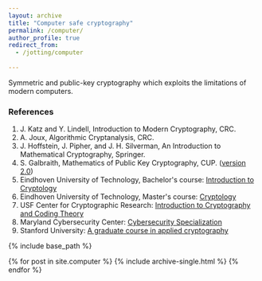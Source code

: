 ```yaml
---
layout: archive
title: "Computer safe cryptography"
permalink: /computer/
author_profile: true
redirect_from:
  - /jotting/computer
  
---
```


Symmetric and public-key cryptography which exploits the limitations of modern computers.

### References
1. J. Katz and Y. Lindell, Introduction to Modern Cryptography, CRC.
2. A. Joux, Algorithmic Cryptanalysis, CRC.
3. J. Hoffstein, J. Pipher, and J. H. Silverman, An Introduction to Mathematical Cryptography, Springer.
4. S. Galbraith, Mathematics of Public Key Cryptography, CUP. ([version 2.0](https://www.math.auckland.ac.nz/~sgal018/crypto-book/crypto-book.html))
5. Eindhoven University of Technology, Bachelor's course: [Introduction to Cryptology](https://www.hyperelliptic.org/tanja/teaching/CS21/)
6. Eindhoven University of Technology, Master's course: [Cryptology](https://www.hyperelliptic.org/tanja/teaching/crypto21/)
7. USF Center for Cryptographic Research: [Introduction to Cryptography and Coding Theory](https://www.usf-crypto.org/mad-4471/)
8. Maryland Cybersecurity Center: [Cybersecurity Specialization](https://cyber.umd.edu/education/beyond-umd)
9. Stanford University: [A graduate course in applied cryptography](https://crypto.stanford.edu/~dabo/courses/OnlineCrypto/)

{% include base_path %}


{% for post in site.computer %}
  {% include archive-single.html %}
{% endfor %}
